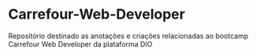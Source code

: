 # Carrefour-Web-Developer
Repositório destinado as anotações e criações relacionadas ao bootcamp Carrefour Web Developer da plataforma DIO
